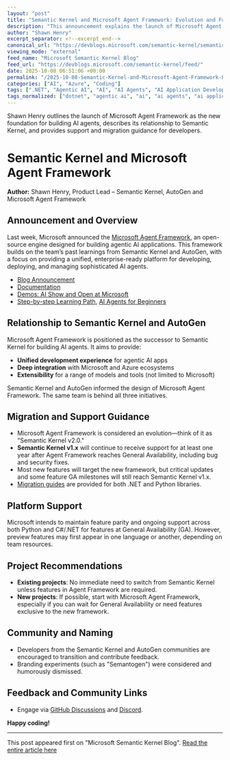```yaml
---
layout: "post"
title: "Semantic Kernel and Microsoft Agent Framework: Evolution and Future Support"
description: "This announcement explains the launch of Microsoft Agent Framework, its position as the successor to Semantic Kernel, and guidance for developers regarding migration, ongoing support, and future plans for both Semantic Kernel and Microsoft Agent Framework. It clarifies Microsoft's roadmap for agentic AI development within the Azure and broader Microsoft ecosystems, including platform support and migration resources."
author: "Shawn Henry"
excerpt_separator: <!--excerpt_end-->
canonical_url: "https://devblogs.microsoft.com/semantic-kernel/semantic-kernel-and-microsoft-agent-framework/"
viewing_mode: "external"
feed_name: "Microsoft Semantic Kernel Blog"
feed_url: "https://devblogs.microsoft.com/semantic-kernel/feed/"
date: 2025-10-08 06:51:06 +00:00
permalink: "/2025-10-08-Semantic-Kernel-and-Microsoft-Agent-Framework-Evolution-and-Future-Support.html"
categories: ["AI", "Azure", "Coding"]
tags: [".NET", "Agentic AI", "AI", "AI Agents", "AI Application Development", "AI Framework", "AutoGen", "Azure", "Azure AI", "C#", "Coding", "Community Support", "Enterprise AI", "Microsoft Agent Framework", "Migration", "News", "Open Source", "Python", "Semantic Kernel"]
tags_normalized: ["dotnet", "agentic ai", "ai", "ai agents", "ai application development", "ai framework", "autogen", "azure", "azure ai", "csharp", "coding", "community support", "enterprise ai", "microsoft agent framework", "migration", "news", "open source", "python", "semantic kernel"]
---
```


Shawn Henry outlines the launch of Microsoft Agent Framework as the new foundation for building AI agents, describes its relationship to Semantic Kernel, and provides support and migration guidance for developers.<!--excerpt_end-->

# Semantic Kernel and Microsoft Agent Framework

**Author:** Shawn Henry, Product Lead – Semantic Kernel, AutoGen and Microsoft Agent Framework

## Announcement and Overview

Last week, Microsoft announced the [Microsoft Agent Framework](https://aka.ms/AgentFramework), an open-source engine designed for building agentic AI applications. This framework builds on the team’s past learnings from Semantic Kernel and AutoGen, with a focus on providing a unified, enterprise-ready platform for developing, deploying, and managing sophisticated AI agents.

- [Blog Announcement](https://devblogs.microsoft.com/foundry/introducing-microsoft-agent-framework-the-open-source-engine-for-agentic-ai-apps/)
- [Documentation](https://aka.ms/AgentFramework/Docs)
- [Demos: AI Show and Open at Microsoft](https://aka.ms/AgentFramework/AIShow)
- [Step-by-step Learning Path](https://learn.microsoft.com/en-us/training/paths/develop-ai-agents-on-azure/), [AI Agents for Beginners](https://github.com/microsoft/ai-agents-for-beginners)

## Relationship to Semantic Kernel and AutoGen

Microsoft Agent Framework is positioned as the successor to Semantic Kernel for building AI agents. It aims to provide:

- **Unified development experience** for agentic AI apps
- **Deep integration** with Microsoft and Azure ecosystems
- **Extensibility** for a range of models and tools (not limited to Microsoft)

Semantic Kernel and AutoGen informed the design of Microsoft Agent Framework. The same team is behind all three initiatives.

## Migration and Support Guidance

- Microsoft Agent Framework is considered an evolution—think of it as "Semantic Kernel v2.0."
- **Semantic Kernel v1.x** will continue to receive support for at least one year after Agent Framework reaches General Availability, including bug and security fixes.
- Most new features will target the new framework, but critical updates and some feature GA milestones will still reach Semantic Kernel v1.x.
- [Migration guides](https://github.com/microsoft/agent-framework/tree/main/dotnet/samples/SemanticKernelMigration) are provided for both .NET and Python libraries.

## Platform Support

Microsoft intends to maintain feature parity and ongoing support across both Python and C#/.NET for features at General Availability (GA). However, preview features may first appear in one language or another, depending on team resources.

## Project Recommendations

- **Existing projects**: No immediate need to switch from Semantic Kernel unless features in Agent Framework are required.
- **New projects**: If possible, start with Microsoft Agent Framework, especially if you can wait for General Availability or need features exclusive to the new framework.

## Community and Naming

- Developers from the Semantic Kernel and AutoGen communities are encouraged to transition and contribute feedback.
- Branding experiments (such as "Semantogen") were considered and humorously dismissed.

## Feedback and Community Links

- Engage via [GitHub Discussions](https://devblogs.microsoft.com/foundry/introducing-microsoft-agent-framework-the-open-source-engine-for-agentic-ai-apps/) and [Discord](https://aka.ms/foundry/discord).

**Happy coding!**

---

This post appeared first on "Microsoft Semantic Kernel Blog". [Read the entire article here](https://devblogs.microsoft.com/semantic-kernel/semantic-kernel-and-microsoft-agent-framework/)
